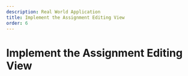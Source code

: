 ```yaml
---
description: Real World Application
title: Implement the Assignment Editing View
order: 6
---
```


# Implement the Assignment Editing View
<!-- 
<div class="ahead">
<h4>Exercise Goals</h4>
	<ul>
		<li>Implement the Assignment editing form JSP file</li>
		<li>Implement an MVC render command for switching to the editing view</li>
		<li>Implement an MVC action command for adding an Assignment</li>
		<li>Implement an MVC action command for editing an Assignment</li>
		<li>Implement an MVC action command for deleting an Assignment</li>
		<li>Test the application</li>
	</ul>
</div>

## Implement the Assignment Editing Form

We'll use the AUI tag library to create the Assignment editing form:

1. **Create** a JSP file `src/main/resources/META-INF/resources/assignment/edit_assignment.jsp`.
1. **Implement** as follows:
	```java
	<%@ include file="/init.jsp"%>
	
	<%-- Generate add / edit action URL and set title. --%>
	
	<c:choose>
		<c:when test="${not empty assignment}">
			<portlet:actionURL var="assignmentActionURL" name="<%=MVCCommandNames.EDIT_ASSIGNMENT %>">
				<portlet:param name="redirect" value="${param.redirect}" />
			</portlet:actionURL>
	
			<c:set var="editTitle" value="edit-assignment"/>
		</c:when>
		<c:otherwise>
			<portlet:actionURL var="assignmentActionURL" name="<%=MVCCommandNames.ADD_ASSIGNMENT %>">
				<portlet:param name="redirect" value="${param.redirect}" />
			</portlet:actionURL>
	
			<c:set var="editTitle" value="add-assignment"/>
		</c:otherwise>
	</c:choose>
		
	<div class="container-fluid-1280 edit-assignment">
	
		<h1><liferay-ui:message key="${editTitle}" /></h1>
	
		<aui:model-context bean="${assignment}" model="${assignmentClass}" />
	
		<aui:form action="${assignmentActionURL}" name="fm">
	
			<aui:input name="assignmentId" field="assignmentId" type="hidden" />
			
			<aui:fieldset-group markupView="lexicon">
			
				<aui:fieldset>
				
					<%-- Title field. --%>
					
					<aui:input name="title">
					
					</aui:input>
	
					<%-- Description field. --%>
	
					<aui:input name="description">
						<aui:validator name="required" />
					</aui:input>
	
					<%-- Due date field. --%>
	
					<aui:input name="dueDate">
						<aui:validator name="required" />
					</aui:input>
				</aui:fieldset>
			</aui:fieldset-group>
			
			<%--Buttons. --%>
			
			<aui:button-row>
				<aui:button cssClass="btn btn-primary" type="submit" />
				<aui:button cssClass="btn btn-secondary" onClick="${param.redirect}" type="cancel" />
			</aui:button-row>
		</aui:form>
	
	</div>
	```

## Implement an MVC Render Command for Switching to the Editing View

If you take a look at the user interface in the browser, you'll see the plus icon for adding assignments.
The button is wired in the `getCreationMenu()` method in the `AssignmentsManagementToolbarDisplayContext.java` class:

```java
public CreationMenu getCreationMenu() {

	// Check if user has permissions to add assignments.

	if (!AssignmentTopLevelPermission.contains(
			_themeDisplay.getPermissionChecker(),
			_themeDisplay.getScopeGroupId(), "ADD_ENTRY")) {

		return null;
	}

	// Create the menu.

	return new CreationMenu() {
		{
			addDropdownItem(
				dropdownItem -> {
					dropdownItem.setHref(
						liferayPortletResponse.createRenderURL(),
						"mvcRenderCommandName", MVCCommandNames.EDIT_ASSIGNMENT,
						"redirect", currentURLObj.toString());
					dropdownItem.setLabel(
						LanguageUtil.get(request, "add-assignment"));
				});
		}
	};		
}
```

The renderURL for switching to the editing view is created, but no MVC Render Command is yet registered for the command name `MVCCommandNames.EDIT_ASSIGNMENT`:

1. **Create** a class `com.liferay.training.gradebook.web.portlet.action.EditAssignmentMVCRenderCommand`.
1. **Implement** as follows (notice the return value of the `render()` method):
	```java
	package com.liferay.training.gradebook.web.portlet.action;
	
	import com.liferay.portal.kernel.exception.PortalException;
	import com.liferay.portal.kernel.portlet.bridges.mvc.MVCRenderCommand;
	import com.liferay.portal.kernel.theme.PortletDisplay;
	import com.liferay.portal.kernel.theme.ThemeDisplay;
	import com.liferay.portal.kernel.util.ParamUtil;
	import com.liferay.portal.kernel.util.WebKeys;
	import com.liferay.training.gradebook.exception.NoSuchAssignmentException;
	import com.liferay.training.gradebook.model.Assignment;
	import com.liferay.training.gradebook.service.AssignmentService;
	import com.liferay.training.gradebook.web.constants.GradebookPortletKeys;
	import com.liferay.training.gradebook.web.constants.MVCCommandNames;
	
	import javax.portlet.PortletException;
	import javax.portlet.RenderRequest;
	import javax.portlet.RenderResponse;
	
	import org.osgi.service.component.annotations.Component;
	import org.osgi.service.component.annotations.Reference;
	
	/**
	 * MVC Command for showing edit assignment view.
	 * 
	 * @author liferay
	 */
	@Component(
		immediate = true,
		property = {
			"javax.portlet.name=" + GradebookPortletKeys.Gradebook,
			"mvc.command.name=" + MVCCommandNames.EDIT_ASSIGNMENT
		}, 
		service = MVCRenderCommand.class
	)
	public class EditAssignmentMVCRenderCommand implements MVCRenderCommand {
	
		@Override
		public String render(
			RenderRequest renderRequest, RenderResponse renderResponse)
			throws PortletException {
	
			Assignment assignment = null;
	
			long assignmentId = ParamUtil.getLong(renderRequest, "assignmentId", 0);
	
			if (assignmentId > 0) {
				try {
					
					// Call the service to get the assignment for editing.
					
					assignment = _assignmentService.getAssignment(assignmentId);
				}
				catch (NoSuchAssignmentException nsae) {
					nsae.printStackTrace();
				}
				catch (PortalException pe) {
					pe.printStackTrace();
				}
			}
			
			ThemeDisplay themeDisplay =
				(ThemeDisplay) renderRequest.getAttribute(WebKeys.THEME_DISPLAY);
	
			// Set back icon visible.
			
			PortletDisplay portletDisplay = themeDisplay.getPortletDisplay();
	
			portletDisplay.setShowBackIcon(true);
	
			String redirect = renderRequest.getParameter("redirect");
	
			portletDisplay.setURLBack(redirect);
	
			// Set assignment to the request attributes.
			
			renderRequest.setAttribute("assignment", assignment);
			renderRequest.setAttribute("assignmentClass", Assignment.class);
	
			return "/assignment/edit_assignment.jsp";
		}
	
		@Reference
		private AssignmentService _assignmentService;
	
	}
	```

Test and click the plus button. You should now be able to see the editing form, but it doesn't work yet. We still need to implement an MVC Action Command to handle the form submits.
<img src="../images/assignment-editing-form.png" style="max-height: 100%"/>

## Implement an MVC Action Command for Adding an Assignment

We need MVC Action Commands to handle adding, editing, and deleting assignments. A single command can handle multiple command names, so we can handle adding and editing cases in the same class. For better modularity, however, we'll choose to implement these use cases in separate classes:

1. **Create** a class `com.liferay.training.gradebook.web.portlet.action.AddAssignmentMVCActionCommand`.
1. **Implement** as follows:
	```java
	package com.liferay.training.gradebook.web.portlet.action;
	
	import com.liferay.portal.kernel.exception.PortalException;
	import com.liferay.portal.kernel.portlet.bridges.mvc.BaseMVCActionCommand;
	import com.liferay.portal.kernel.portlet.bridges.mvc.MVCActionCommand;
	import com.liferay.portal.kernel.service.ServiceContext;
	import com.liferay.portal.kernel.service.ServiceContextFactory;
	import com.liferay.portal.kernel.theme.ThemeDisplay;
	import com.liferay.portal.kernel.util.DateFormatFactoryUtil;
	import com.liferay.portal.kernel.util.LocalizationUtil;
	import com.liferay.portal.kernel.util.ParamUtil;
	import com.liferay.portal.kernel.util.WebKeys;
	import com.liferay.training.gradebook.exception.AssignmentValidationException;
	import com.liferay.training.gradebook.model.Assignment;
	import com.liferay.training.gradebook.service.AssignmentService;
	import com.liferay.training.gradebook.web.constants.GradebookPortletKeys;
	import com.liferay.training.gradebook.web.constants.MVCCommandNames;
	
	import java.util.Date;
	import java.util.Locale;
	import java.util.Map;
	
	import javax.portlet.ActionRequest;
	import javax.portlet.ActionResponse;
	
	import org.osgi.service.component.annotations.Component;
	import org.osgi.service.component.annotations.Reference;
	
	/**
	 * MVC Action Command for adding assignments.
	 * 
	 * @author liferay
	 */
	@Component(
		immediate = true,
		property = {
			"javax.portlet.name=" + GradebookPortletKeys.Gradebook,
			"mvc.command.name=" + MVCCommandNames.ADD_ASSIGNMENT
		},
		service = MVCActionCommand.class
	)
	public class AddAssignmentMVCActionCommand extends BaseMVCActionCommand {
	
		@Override
		protected void doProcessAction(
			ActionRequest actionRequest, ActionResponse actionResponse)
			throws Exception {
	
			ThemeDisplay themeDisplay =
				(ThemeDisplay) actionRequest.getAttribute(WebKeys.THEME_DISPLAY);
	
			ServiceContext serviceContext = ServiceContextFactory.getInstance(
				Assignment.class.getName(), actionRequest);
	
			// Get parameters from the request.
	
			// Use LocalizationUtil to get a localized parameter.

			Map<Locale, String> titleMap =
				LocalizationUtil.getLocalizationMap(actionRequest, "title");
	
			Map<Locale, String> descriptionMap =
				LocalizationUtil.getLocalizationMap(actionRequest, "description");
	
			Date dueDate = ParamUtil.getDate(
				actionRequest, "dueDate",
				DateFormatFactoryUtil.getDate(actionRequest.getLocale()));
	
			try {
	
				// Call the service to add a a new assignment.
				
				_assignmentService.addAssignment(
					themeDisplay.getScopeGroupId(), titleMap, descriptionMap, dueDate,
					serviceContext);

				sendRedirect(actionRequest, actionResponse);
			}
			catch (AssignmentValidationException ave) {
				
				ave.printStackTrace();

				actionResponse.setRenderParameter(
					"mvcRenderCommandName", MVCCommandNames.EDIT_ASSIGNMENT);			
	
			}
			catch (PortalException pe) {
	
				pe.printStackTrace();
	
				actionResponse.setRenderParameter(
					"mvcRenderCommandName", MVCCommandNames.EDIT_ASSIGNMENT);			
			}
		}
	
		@Reference
		protected AssignmentService _assignmentService;
	
	}
	```

## Implement an MVC Action Command for Editing an Assignment

1. **Create** a class `com.liferay.training.gradebook.web.portlet.action.EditAssignmentMVCActionCommand`.
1. **Implement** as follows:
	```java
	package com.liferay.training.gradebook.web.portlet.action;
	
	import com.liferay.portal.kernel.exception.PortalException;
	import com.liferay.portal.kernel.portlet.bridges.mvc.BaseMVCActionCommand;
	import com.liferay.portal.kernel.portlet.bridges.mvc.MVCActionCommand;
	import com.liferay.portal.kernel.service.ServiceContext;
	import com.liferay.portal.kernel.service.ServiceContextFactory;
	import com.liferay.portal.kernel.util.DateFormatFactoryUtil;
	import com.liferay.portal.kernel.util.LocalizationUtil;
	import com.liferay.portal.kernel.util.ParamUtil;
	import com.liferay.training.gradebook.exception.AssignmentValidationException;
	import com.liferay.training.gradebook.model.Assignment;
	import com.liferay.training.gradebook.service.AssignmentService;
	import com.liferay.training.gradebook.web.constants.GradebookPortletKeys;
	import com.liferay.training.gradebook.web.constants.MVCCommandNames;
	
	import java.util.Date;
	import java.util.Locale;
	import java.util.Map;
	
	import javax.portlet.ActionRequest;
	import javax.portlet.ActionResponse;
	
	import org.osgi.service.component.annotations.Component;
	import org.osgi.service.component.annotations.Reference;
	
	/**
	 * MVC Action Command for editing assignments.
	 * 
	 * @author liferay
	 *
	 */
	@Component(
		immediate = true,
		property = {
			"javax.portlet.name=" + GradebookPortletKeys.Gradebook,
			"mvc.command.name=" + MVCCommandNames.EDIT_ASSIGNMENT
		},
		service = MVCActionCommand.class
	)
	public class EditAssignmentMVCActionCommand extends BaseMVCActionCommand {
	
		@Override
		protected void doProcessAction(
			ActionRequest actionRequest, ActionResponse actionResponse)
			throws Exception {
	
			ServiceContext serviceContext =
				ServiceContextFactory.getInstance(Assignment.class.getName(), actionRequest);
	
			// Get parameters from the request.
			
			long assignmentId = ParamUtil.getLong(actionRequest, "assignmentId");
	
			Map<Locale, String> titleMap =
				LocalizationUtil.getLocalizationMap(actionRequest, "title");
	
			Map<Locale, String> descriptionMap = LocalizationUtil.getLocalizationMap(actionRequest, "description");
	
			Date dueDate = ParamUtil.getDate(
				actionRequest, "dueDate",
				DateFormatFactoryUtil.getDate(actionRequest.getLocale()));
			
			try {
				
				// Call the service to update the assignment
				
				_assignmentService.updateAssignment(
					assignmentId, titleMap, descriptionMap, dueDate, serviceContext);
	
				sendRedirect(actionRequest, actionResponse);
			}
			catch (AssignmentValidationException ave) {
				
				ave.printStackTrace();
				
				actionResponse.setRenderParameter(
					"mvcRenderCommandName", MVCCommandNames.EDIT_ASSIGNMENT);			
	
			}
			catch (PortalException pe) {
				
				pe.printStackTrace();
	
				actionResponse.setRenderParameter(
					"mvcRenderCommandName", MVCCommandNames.EDIT_ASSIGNMENT);			
			}
		}
	
		@Reference
		protected AssignmentService _assignmentService;
	}
	```

## Implement an MVC Action Command for Deleting an Assignment
	
1. **Create** a class `com.liferay.training.gradebook.web.portlet.action.DeleteAssignmentMVCActionCommand`.
1. **Implement** as follows:
	```java
	package com.liferay.training.gradebook.web.portlet.action;
	
	import com.liferay.portal.kernel.exception.PortalException;
	import com.liferay.portal.kernel.portlet.bridges.mvc.BaseMVCActionCommand;
	import com.liferay.portal.kernel.portlet.bridges.mvc.MVCActionCommand;
	import com.liferay.portal.kernel.util.ParamUtil;
	import com.liferay.training.gradebook.service.AssignmentService;
	import com.liferay.training.gradebook.web.constants.GradebookPortletKeys;
	import com.liferay.training.gradebook.web.constants.MVCCommandNames;
	
	import javax.portlet.ActionRequest;
	import javax.portlet.ActionResponse;
	
	import org.osgi.service.component.annotations.Component;
	import org.osgi.service.component.annotations.Reference;
	
	/**
	 * MVC Action Command for deleting assignments.
	 * 
	 * @author liferay
	 */
	@Component(
		immediate = true,
		property = {
			"javax.portlet.name=" + GradebookPortletKeys.Gradebook,
			"mvc.command.name=" + MVCCommandNames.DELETE_ASSIGNMENT
		},
		service = MVCActionCommand.class
	)
	public class DeleteAssignmentMVCActionCommand extends BaseMVCActionCommand {
	
		@Override
		protected void doProcessAction(
			ActionRequest actionRequest, ActionResponse actionResponse)
			throws Exception {
	
			// Get assignment id from request.
	
			long assignmentId = ParamUtil.getLong(actionRequest, "assignmentId");
	
			try {
	
				// Call service to delete the assignment.
	
				_assignmentService.deleteAssignment(assignmentId);
	
			}
			catch (PortalException pe) {
				pe.printStackTrace();
			}
	
		}
	
		@Reference
		protected AssignmentService _assignmentService;
	}
	```	

<br /><br />

## Test the Application

After the module has restarted successfully, refresh the browser window and try adding, editing, viewing, deleting Assignments:

<img src="../images/first-assignments.png" style="max-height: 100%"/> -->
